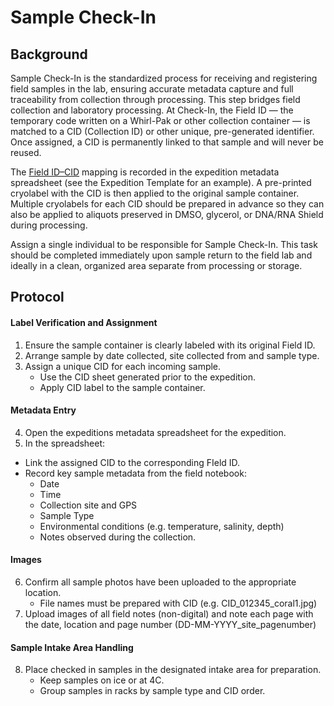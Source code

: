 # Sample Check-In

## Background

Sample Check-In is the standardized process for receiving and registering field samples in the lab, ensuring accurate metadata capture and full traceability from collection through processing.
This step bridges field collection and laboratory processing. At Check-In, the Field ID — the temporary code written on a Whirl-Pak or other collection container — is matched to a CID (Collection ID) or other unique, pre-generated identifier. Once assigned, a CID is permanently linked to that sample and will never be reused.

The [Field ID–CID](03-sample-identifiers-and-site-metadata.md) mapping is recorded in the expedition metadata spreadsheet (see the Expedition Template for an example). A pre-printed cryolabel with the CID is then applied to the original sample container. Multiple cryolabels for each CID should be prepared in advance so they can also be applied to aliquots preserved in DMSO, glycerol, or DNA/RNA Shield during processing.

Assign a single individual to be responsible for Sample Check-In. This task should be completed immediately upon sample return to the field lab and ideally in a clean, organized area separate from processing or storage.

## Protocol

#### Label Verification and Assignment
1. Ensure the sample container is clearly labeled with its original Field ID.
2. Arrange sample by date collected, site collected from and sample type.
3. Assign a unique CID for each incoming sample.
    - Use the CID sheet generated prior to the expedition.
    - Apply CID label to the sample container.
  
#### Metadata Entry
4. Open the expeditions metadata spreadsheet for the expedition.
5. In the spreadsheet:
  - Link the assigned CID to the corresponding FIeld ID.
  - Record key sample metadata from the field notebook:
      - Date
      - Time
      - Collection site and GPS
      - Sample Type
      - Environmental conditions (e.g. temperature, salinity, depth)
      - Notes observed during the collection.

#### Images
6. Confirm all sample photos have been uploaded to the appropriate location.
    - File names must be prepared with CID (e.g. CID_012345_coral1.jpg)
7. Upload images of all field notes (non-digital) and note each page with the date, location and page number (DD-MM-YYYY_site_pagenumber)

#### Sample Intake Area Handling
8. Place checked in samples in the designated intake area for preparation.
    - Keep samples on ice or at 4C.
    - Group samples in racks by sample type and CID order.
